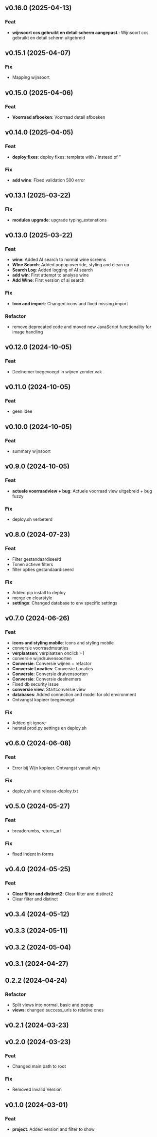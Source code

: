 ## v0.16.0 (2025-04-13)

### Feat

- **wijnsoort ccs gebruikt en detail scherm aangepast.**: Wijnsoort ccs gebruikt en detail scherm uitgebreid

## v0.15.1 (2025-04-07)

### Fix

- Mapping wijnsoort

## v0.15.0 (2025-04-06)

### Feat

- **Voorraad afboeken**: Voorraad detail afboeken

## v0.14.0 (2025-04-05)

### Feat

- **deploy fixes**: deploy fixes: template with / instead of "

### Fix

- **add wine**: Fixed validation 500 error

## v0.13.1 (2025-03-22)

### Fix

- **modules upgrade**: upgrade typing_extenstions

## v0.13.0 (2025-03-22)

### Feat

- **wine**: Added AI search to normal wine screens
- **WIne Search**: Added popup override, styling and clean up
- **Search Log**: Added logging of AI search
- **add win**: First attempt to analyse wine
- **Add Wine**: First version of ai search

### Fix

- **Icon and import**: Changed icons and fixed missing import

### Refactor

- remove deprecated code and moved new JavaScript functionality for image handling

## v0.12.0 (2024-10-05)

### Feat

- Deelnemer toegevoegd in wijnen zonder vak

## v0.11.0 (2024-10-05)

### Feat

- geen idee

## v0.10.0 (2024-10-05)

### Feat

- summary wijnsoort

## v0.9.0 (2024-10-05)

### Feat

- **actuele voorraadview + bug**: Actuele voorraad view uitgebreid + bug fuzzy

### Fix

- deploy.sh verbeterd

## v0.8.0 (2024-07-23)

### Feat

- Filter gestandaardiseerd
- Tonen actieve filters
- filter opties gestandaardiseerd

### Fix

- Added pip install to deploy
- merge en clearstyle
- **settings**: Changed database to env specific settings

## v0.7.0 (2024-06-26)

### Feat

- **icons and styling mobile**: icons and styling mobile
- conversie voorraadmutaties
- **verplaatsen**: verplaatsen onclick +1
- conversie wijndruivensoorten
- **Conversie**: Conversie wijnen + refactor
- **Conversie Locaties**: Conversie Locaties
- **Conversie**: Conversie druivensoorten
- **Conversie**: Conversie deelnemers
- Fixed db security issue
- **conversie view**: Startconversie view
- **databases**: Added connection and model for old environment
- Ontvangst kopieer toegevoegd

### Fix

- Added git ignore
- herstel prod.py settings en deploy.sh

## v0.6.0 (2024-06-08)

### Feat

- Error bij Wijn kopieer. Ontvangst vanuit wijn

### Fix

- deploy.sh and release-deploy.txt

## v0.5.0 (2024-05-27)

### Feat

- breadcrumbs, return_url

### Fix

- fixed indent in forms

## v0.4.0 (2024-05-25)

### Feat

- **Clear filter and distinct2**: Clear filter and distinct2
- Clear filter and distinct

## v0.3.4 (2024-05-12)

## v0.3.3 (2024-05-11)

## v0.3.2 (2024-05-04)

## v0.3.1 (2024-04-27)

## 0.2.2 (2024-04-24)

### Refactor

- Split views into normal, basic and popup
- **views**: changed success_urls to relative ones

## v0.2.1 (2024-03-23)

## v0.2.0 (2024-03-23)

### Feat

- Changed main path to root

### Fix

- Removed Invalid Version

## v0.1.0 (2024-03-01)

### Feat

- **project**: Added version and filter to show
